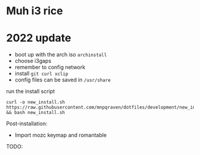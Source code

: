 # Muh i3 rice

# 2022 update
- boot up with the arch iso
`archinstall`
- choose i3gaps
- remember to config network
- install `git curl xclip`
- config files can be saved in `/usr/share`

run the install script
```
curl -o new_install.sh https://raw.githubusercontent.com/mnpqraven/dotfiles/development/new_install.sh && bash new_install.sh
```
Post-installation:
- Import mozc keymap and romantable

TODO:

